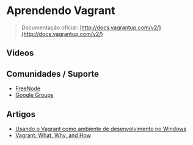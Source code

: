 # Aprendendo Vagrant

> Documentação oficial: [http://docs.vagrantup.com/v2/](http://docs.vagrantup.com/v2/)

## Videos

## Comunidades / Suporte
* [FreeNode](http://webchat.freenode.net/?channels=vagrant)
* [Google Groups](https://groups.google.com/forum/#!forum/vagrant-up)

## Artigos
* [Usando o Vagrant como ambiente de desenvolvimento no Windows](http://simplesideias.com.br/usando-o-vagrant-como-ambiente-de-desenvolvimento-no-windows)
* [Vagrant: What, Why, and How](http://net.tutsplus.com/tutorials/php/vagrant-what-why-and-how/)